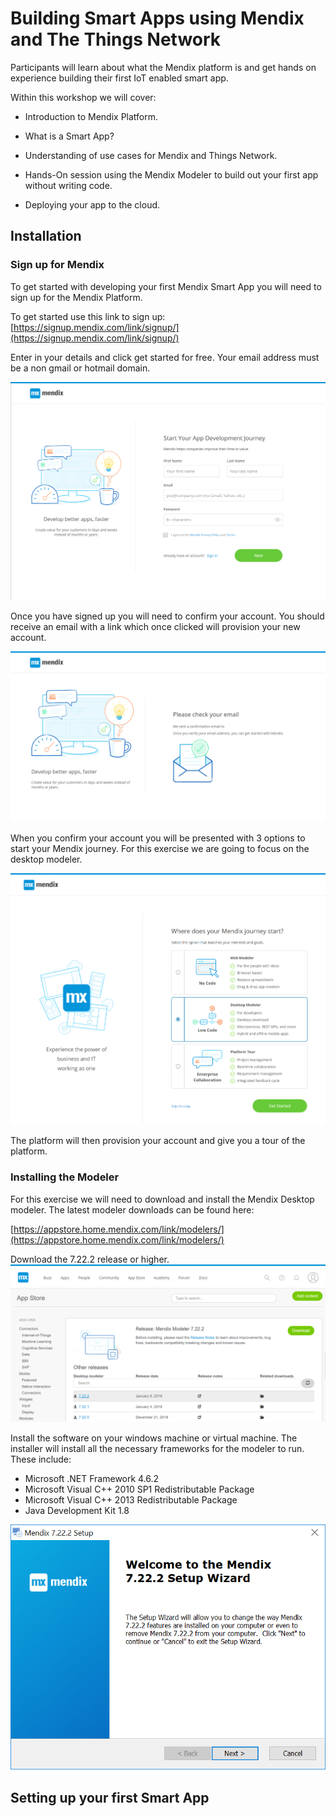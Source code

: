 # Building Smart Apps using Mendix and The Things Network
Participants will learn about what the Mendix platform is and get hands on experience building their first IoT enabled smart app.

Within this workshop we will cover:

- Introduction to Mendix Platform.

- What is a Smart App?

- Understanding of use cases for Mendix and Things Network.

- Hands-On session using the Mendix Modeler to build out your first app without writing code.

- Deploying your app to the cloud.

## Installation
### Sign up for Mendix
To get started with developing your first Mendix Smart App you will need to sign up for the Mendix Platform. 

To get started use this link to sign up:
[https://signup.mendix.com/link/signup/](https://signup.mendix.com/link/signup/)

Enter in your details and click get started for free. Your email address must be a non gmail or hotmail domain.

![alt text][signup]

Once you have signed up you will need to confirm your account. You should receive an email with a link which once clicked will provision your new account.

![alt text][confirm]

When you confirm your account you will be presented with 3 options to start your Mendix journey. For this exercise we are going to focus on the desktop modeler. 

![alt text][startjourney]

The platform will then provision your account and give you a tour of the platform.

### Installing the Modeler
For this exercise we will need to download and install the Mendix Desktop modeler. The latest modeler downloads can be found here:

[https://appstore.home.mendix.com/link/modelers/](https://appstore.home.mendix.com/link/modelers/)

Download the 7.22.2 release or higher.
![alt text][download]



Install the software on your windows machine or virtual machine. The installer will install all the necessary frameworks for the modeler to run. These include:
- Microsoft .NET Framework 4.6.2
- Microsoft Visual C++ 2010 SP1 Redistributable Package
- Microsoft Visual C++ 2013 Redistributable Package
- Java Development Kit 1.8


![alt text][install]


## Setting up your first Smart App




[signup]: ./img/signuppage.png "Signup image"
[confirm]: ./img/confirmaccount.png "Confirm Account"
[startjourney]: ./img/wheretostart.png "Start your Journey"
[download]: ./img/download.png "Download the modeler"
[install]: ./img/install.png "Install the modeler"